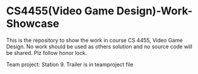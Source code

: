 # CS4455(Video Game Design)-Work-Showcase
This is the repository to show the work in course CS 4455, Video Game Design. No work should be used as others solution and no source code will be shared. Plz follow honor lock.

Team project: Station 9. Trailer is in teamproject file
